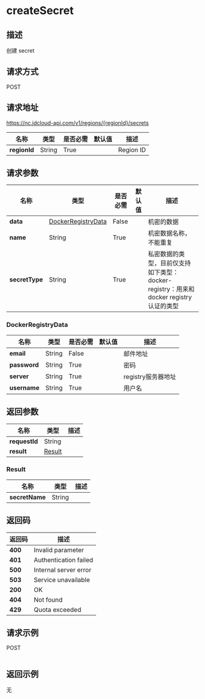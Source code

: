 # createSecret


## 描述
创建 secret

## 请求方式
POST

## 请求地址
https://nc.jdcloud-api.com/v1/regions/{regionId}/secrets

|名称|类型|是否必需|默认值|描述|
|---|---|---|---|---|
|**regionId**|String|True||Region ID|

## 请求参数
|名称|类型|是否必需|默认值|描述|
|---|---|---|---|---|
|**data**|[DockerRegistryData](##DockerRegistryData)|False||机密的数据|
|**name**|String|True||机密数据名称，不能重复|
|**secretType**|String|True||私密数据的类型，目前仅支持如下类型：docker-registry：用来和docker registry认证的类型|

### <a name="DockerRegistryData">DockerRegistryData</a>
|名称|类型|是否必需|默认值|描述|
|---|---|---|---|---|
|**email**|String|False||邮件地址|
|**password**|String|True||密码|
|**server**|String|True||registry服务器地址|
|**username**|String|True||用户名|

## 返回参数
|名称|类型|描述|
|---|---|---|
|**requestId**|String||
|**result**|[Result](##Result)||


### <a name="Result">Result</a>
|名称|类型|描述|
|---|---|---|
|**secretName**|String||

## 返回码
|返回码|描述|
|---|---|
|**400**|Invalid parameter|
|**401**|Authentication failed|
|**500**|Internal server error|
|**503**|Service unavailable|
|**200**|OK|
|**404**|Not found|
|**429**|Quota exceeded|

## 请求示例
POST
```

```

## 返回示例
无
